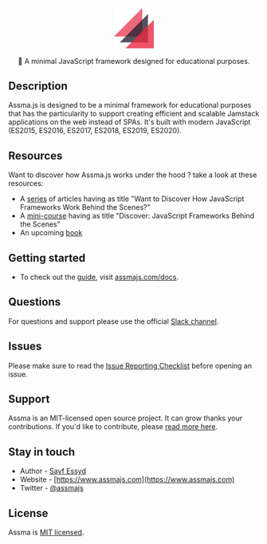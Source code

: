 <p align="center">
    <a href="https://www.assmajs.com" target="blank"><img src="assets/logo.png" width="80" alt="Assma Logo" /></a> <br>
</p>

<p align="center">🐼 A minimal JavaScript framework designed for educational purposes.</p>
<p align="center">

</p>

## Description

Assma.js is designed to be a minimal framework for educational purposes that has the particularity to support creating efficient and scalable Jamstack applications on the web instead of SPAs. It's built with modern JavaScript (ES2015, ES2016, ES2017, ES2018, ES2019, ES2020).

## Resources

Want to discover how Assma.js works under the hood ? take a look at these resources:
- A [series](https://medium.com/@sayfessyd) of articles having as title "Want to Discover How JavaScript Frameworks Work Behind the Scenes?"
- A [mini-course](https://www.educative.io/collection/5610092801556480/6058124596740096) having as title "Discover: JavaScript Frameworks Behind the Scenes"
- An upcoming [book](https://www.producthunt.com/upcoming/assma-js)

## Getting started

* To check out the [guide](https://assmajs.com/docs), visit [assmajs.com/docs](https://assmajs.com/docs).

## Questions

For questions and support please use the official [Slack channel]().

## Issues

Please make sure to read the [Issue Reporting Checklist](https://github.com/assmajs/nest/blob/master/CONTRIBUTING.md#-submitting-an-issue) before opening an issue.

## Support

Assma is an MIT-licensed open source project. It can grow thanks your contributions. If you'd like to contribute, please [read more here](https://assmajs.com/support).

## Stay in touch

* Author - [Sayf Essyd](https://twitter.com/sayfessyd)
* Website - [https://www.assmajs.com](https://www.assmajs.com)
* Twitter - [@assmajs](https://twitter.com/assmajs)

## License

Assma is [MIT licensed](LICENSE).
